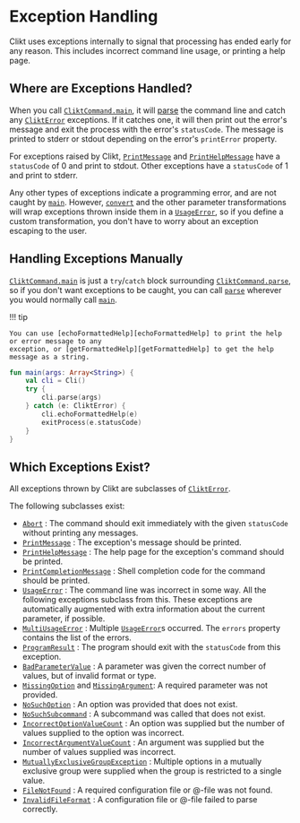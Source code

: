 # Exception Handling

Clikt uses exceptions internally to signal that processing has ended
early for any reason. This includes incorrect command line usage, or
printing a help page.

## Where are Exceptions Handled?

When you call [`CliktCommand.main`][main], it will [parse][parse] the command line and catch any
[`CliktError`][CliktError] exceptions. If it catches one, it will then print out the error's message
and exit the process with the error's `statusCode`. The message is printed to stderr or stdout
depending on the error's `printError` property.

For exceptions raised by Clikt, [`PrintMessage`][PrintMessage] and
[`PrintHelpMessage`][PrintHelpMessage] have a `statusCode` of 0 and print to stdout. Other
exceptions have a `statusCode` of 1 and print to stderr.

Any other types of exceptions indicate a programming error, and are not caught by [`main`][main].
However, [`convert`][convert] and the other parameter transformations will wrap exceptions thrown
inside them in a [`UsageError`][UsageError], so if you define a custom transformation,
you don't have to worry about an exception escaping to the user.

## Handling Exceptions Manually

[`CliktCommand.main`][main] is just a `try`/`catch` block surrounding
[`CliktCommand.parse`][parse], so if you don't want exceptions to be caught,
you can call [`parse`][parse] wherever you would normally call [`main`][main].

!!! tip

    You can use [echoFormattedHelp][echoFormattedHelp] to print the help or error message to any
    exception, or [getFormattedHelp][getFormattedHelp] to get the help message as a string.

```kotlin
fun main(args: Array<String>) {
    val cli = Cli()
    try {
        cli.parse(args)
    } catch (e: CliktError) {
        cli.echoFormattedHelp(e)
        exitProcess(e.statusCode)
    }
}
```

## Which Exceptions Exist?

All exceptions thrown by Clikt are subclasses of [`CliktError`][CliktError].

The following subclasses exist:

* [`Abort`][Abort] : The command should exit immediately with the given `statusCode` without printing any messages.
* [`PrintMessage`][PrintMessage] : The exception's message should be printed.
* [`PrintHelpMessage`][PrintHelpMessage] : The help page for the exception's command should be printed.
* [`PrintCompletionMessage`][PrintCompletionMessage] : Shell completion code for the command should be printed.
* [`UsageError`][UsageError] : The command line was incorrect in some way. All the following exceptions subclass from this. These exceptions are automatically augmented with extra information about the current parameter, if possible.
* [`MultiUsageError`][MultiUsageError] : Multiple [`UsageError`][UsageError]s occurred. The `errors` property contains the list of the errors.
* [`ProgramResult`][ProgramResult] : The program should exit with the `statusCode` from this exception.
* [`BadParameterValue`][BadParameterValue] : A parameter was given the correct number of values, but of invalid format or type.
* [`MissingOption`][MissingOption] and [`MissingArgument`][MissingArgument]: A required parameter was not provided.
* [`NoSuchOption`][NoSuchOption] : An option was provided that does not exist.
* [`NoSuchSubcommand`][NoSuchSubcommand] : A subcommand was called that does not exist.
* [`IncorrectOptionValueCount`][IncorrectOptionValueCount] : An option was supplied but the number of values supplied to the option was incorrect.
* [`IncorrectArgumentValueCount`][IncorrectArgumentValueCount] : An argument was supplied but the number of values supplied was incorrect.
* [`MutuallyExclusiveGroupException`][MutuallyExclusiveGroupException] : Multiple options in a mutually exclusive group were supplied when the group is restricted to a single value.
* [`FileNotFound`][FileNotFound] : A required configuration file or @-file was not found.
* [`InvalidFileFormat`][InvalidFileFormat] : A configuration file or @-file failed to parse correctly.


[Abort]:                           api/clikt/com.github.ajalt.clikt.core/-abort/index.html
[BadParameterValue]:               api/clikt/com.github.ajalt.clikt.core/-bad-parameter-value/index.html
[CliktError]:                      api/clikt/com.github.ajalt.clikt.core/-clikt-error/index.html
[convert]:                         api/clikt/com.github.ajalt.clikt.parameters.options/convert.html
[echoFormattedHelp]:               api/clikt/com.github.ajalt.clikt.core/-clikt-command/echo-formatted-help.html
[FileNotFound]:                    api/clikt/com.github.ajalt.clikt.core/-file-not-found/index.html
[getFormattedHelp]:                api/clikt/com.github.ajalt.clikt.core/-clikt-command/get-formatted-help.html
[IncorrectArgumentValueCount]:     api/clikt/com.github.ajalt.clikt.core/-incorrect-argument-value-count/index.html
[IncorrectOptionValueCount]:       api/clikt/com.github.ajalt.clikt.core/-incorrect-option-value-count/index.html
[InvalidFileFormat]:               api/clikt/com.github.ajalt.clikt.core/-invalid-file-format/index.html
[main]:                            api/clikt/com.github.ajalt.clikt.core/-clikt-command/main.html
[MissingArgument]:                 api/clikt/com.github.ajalt.clikt.core/-missing-argument/index.html
[MissingOption]:                   api/clikt/com.github.ajalt.clikt.core/-missing-option/index.html
[MultiUsageError]:                 api/clikt/com.github.ajalt.clikt.core/-multi-usage-error/index.html
[MutuallyExclusiveGroupException]: api/clikt/com.github.ajalt.clikt.core/-mutually-exclusive-group-exception/index.html
[NoSuchOption]:                    api/clikt/com.github.ajalt.clikt.core/-no-such-option/index.html
[NoSuchSubcommand]:                api/clikt/com.github.ajalt.clikt.core/-no-such-subcommand/index.html
[parse]:                           api/clikt/com.github.ajalt.clikt.core/-clikt-command/parse.html
[PrintCompletionMessage]:          api/clikt/com.github.ajalt.clikt.core/-print-completion-message/index.html
[PrintHelpMessage]:                api/clikt/com.github.ajalt.clikt.core/-print-help-message/index.html
[PrintMessage]:                    api/clikt/com.github.ajalt.clikt.core/-print-message/index.html
[ProgramResult]:                   api/clikt/com.github.ajalt.clikt.core/-program-result/index.html
[UsageError]:                      api/clikt/com.github.ajalt.clikt.core/-usage-error/index.html
